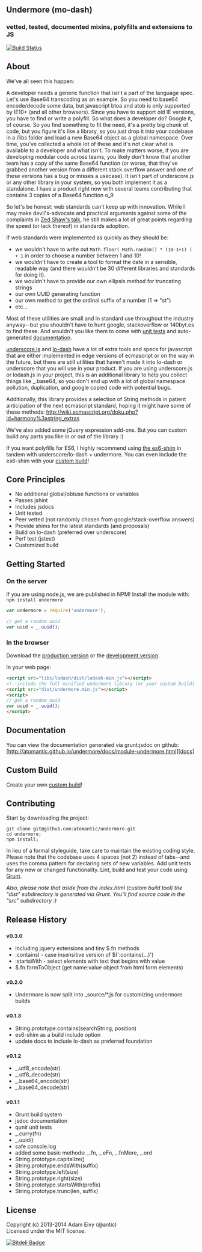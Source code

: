 [min]: https://raw.github.com/atomantic/undermore/master/dist/undermore.min.js
[max]: https://raw.github.com/atomantic/undermore/master/dist/undermore.js
[docs]: http://atomantic.github.io/undermore/#docs
[build]: http://atomantic.github.io/undermore/#download

## Undermore (mo-dash)
### vetted, tested, documented mixins, polyfills and extensions to JS

[![Build Status](https://travis-ci.org/atomantic/undermore.png?branch=dev)](https://travis-ci.org/atomantic/undermore)

## About

We've all seen this happen:

A developer needs a generic function that isn't a part of the language spec. Let's use Base64 transcoding as an example. So you need to base64 encode/decode some data, but javascript btoa and atob is only supported by IE10+ (and all other browsers). Since you have to support old IE versions, you have to find or write a polyfill. So what does a developer do? Google it, of course. So you find something to fit the need, it's a pretty big chunk of code, but you figure it's like a library, so you just drop it into your codebase in a /libs folder and load a new Base64 object as a global namespace. Over time, you've collected a whole lot of these and it's not clear what is available to a developer and what isn't. To make matters worse, if you are developing modular code across teams, you likely don't know that another team has a copy of the same Base64 function (or worse, that they've grabbed another version from a different stack overflow answer and one of these versions has a bug or misses a usecase). It isn't part of underscore.js or any other library in your system, so you both implement it as a standalone. I have a product right now with several teams contributing that contains 3 copies of a Base64 function o_9

So let's be honest: web standards can't keep up with innovation. While I may make devil's-advocate and practical arguments against some of the complaints in [Zed Shaw's talk](http://vimeo.com/43380467), he still makes a lot of great points regarding the speed (or lack thereof) in standards adoption.

If web standards were implemented as quickly as they should be:

* we wouldn't have to write out ```Math.floor( Math.random() * (10-1+1) ) + 1``` in order to choose a number between 1 and 10!
* we wouldn't have to create a tool to format the date in a sensible, readable way (and there wouldn't be 30 different libraries and standards for doing it).
* we wouldn't have to provide our own ellipsis method for truncating strings
* our own UUID generating function
* our own method to get the ordinal suffix of a number (1 => "st")
* etc...

Most of these utilities are small and in standard use throughout the industry anyway--but you shouldn't have to hunt google, stackoverflow or 140byt.es to find these. And wouldn't you like them to come with [unit tests](https://travis-ci.org/atomantic/undermore) and auto-generated [documentation][docs].

[underscore.js](http://underscorejs.org/) and [lo-dash](http://lodash.com/) have a lot of extra tools and specs for javascript that are either implemented in edge versions of ecmascript or on the way in the future, but there are still utilities that haven't made it into lo-dash or underscore that you will use in your product. If you are using underscore.js or lodash.js in your project, this is an additional library to help you collect things like _.base64, so you don't end up with a lot of global namespace pollution, duplication, and google copied code with potential bugs.

Additionally, this library provides a selection of String methods in patient anticipation of the next ecmascript standard, hoping it might have some of these methods: http://wiki.ecmascript.org/doku.php?id=harmony%3astring_extras

We've also added some jQuery expression add-ons. But you can custom build any parts you like in or out of the library :)

If you want polyfills for ES6, I highly recommend using [the es6-shim](https://github.com/paulmillr/es6-shim) in tandem with underscore/lo-dash + undermore. You can even include the es6-shim with your [custom build][build]!

## Core Principles

* No additional global/obtuse functions or variables
* Passes jshint
* Includes jsdocs
* Unit tested
* Peer vetted (not randomly chosen from google/stack-overflow answers)
* Provide shims for the latest standards (and proposals)
* Build on lo-dash (preferred over underscore)
* Perf test (jstest)
* Customized build


## Getting Started
### On the server
If you are using node.js, we are published in NPM!
Install the module with: `npm install undermore`

```javascript
var undermore = require('undermore');

// get a random uuid
var uuid = _.uuid();
```

### In the browser
Download the [production version][min] or the [development version][max].

In your web page:

```html
<script src="libs/lodash/dist/lodash-min.js"></script>
<!--include the full minified undermore library (or your custom build)-->
<script src="dist/undermore.min.js"></script>
<script>
// get a random uuid
var uuid = _.uuid();
</script>
```

## Documentation
You can view the documentation generated via grunt:jsdoc on github: [http://atomantic.github.io/undermore/docs/module-undermore.html][docs]

## Custom Build
Create your own [custom build][build]!

## Contributing

Start by downloading the project:

```
git clone git@github.com:atomantic/undermore.git
cd undermore;
npm install;
```

In lieu of a formal styleguide, take care to maintain the existing coding style.
Please note that the codebase uses 4 spaces (not 2) instead of tabs--and uses the comma pattern for declaring sets of new variables. 
Add unit tests for any new or changed functionality. 
Lint, build and test your code using [Grunt](http://gruntjs.com/).

_Also, please note that aside from the index.html (custom build tool) the "dist" subdirectory is generated via Grunt. You'll find source code in the "src" subdirectory :)_

## Release History

### <sup>v0.3.0</sup>
 * Including jquery extensions and tiny $.fn methods
 * :containsI - case insensitive version of $(':contains(...)')
 * :startsWith - select elements with text that begins with value
 * $.fn.formToObject (get name:value object from html form elements)

### <sup>v0.2.0</sup>
 * Undermore is now split into _source/*.js for customizing undermore builds

### <sup>v0.1.3</sup>
 * String.prototype.contains(searchString, position)
 * es6-shim as a build include option
 * update docs to include lo-dash as preferred foundation
 
### <sup>v0.1.2</sup>

 * \_.utf8_encode(str)
 * \_.utf8_decode(str)
 * \_.base64_encode(str)
 * \_.base64_decode(str)

### <sup>v0.1.1</sup>

 * Grunt build system
 * jsdoc documentation
 * qunit unit tests
 * \_.curry(fn)
 * \_.uuid()
 * safe console.log
 * added some basic methods: \_.fn, \_.eFn, \_.fnMore, \_.ord
 * String.prototype.capitalize()
 * String.prototype.endsWith(suffix)
 * String.prototype.left(size)
 * String.prototype.right(size)
 * String.prototype.startsWith(prefix)
 * String.prototype.trunc(len, suffix)

## License
Copyright (c) 2013-2014 Adam Eivy (@antic)  
Licensed under the MIT license.


[![Bitdeli Badge](https://d2weczhvl823v0.cloudfront.net/atomantic/undermore/trend.png)](https://bitdeli.com/free "Bitdeli Badge")

